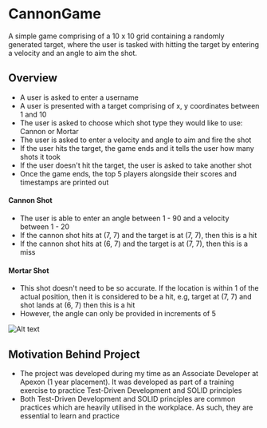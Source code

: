 # CannonGame

A simple game comprising of a 10 x 10 grid containing a randomly generated target, where the user is tasked with hitting the target by entering a velocity and an angle to aim the shot. 

## Overview
- A user is asked to enter a username
- A user is presented with a target comprising of x, y coordinates between 1 and 10
- The user is asked to choose which shot type they would like to use: Cannon or Mortar
- The user is asked to enter a velocity and angle to aim and fire the shot
- If the user hits the target, the game ends and it tells the user how many shots it took
- If the user doesn't hit the target, the user is asked to take another shot
- Once the game ends, the top 5 players alongside their scores and timestamps are printed out

#### Cannon Shot
- The user is able to enter an angle between 1 - 90 and a velocity between 1 - 20
- If the cannon shot hits at (7, 7) and the target is at (7, 7), then this is a hit
- If the cannon shot hits at (6, 7) and the target is at (7, 7), then this is a miss

#### Mortar Shot
- This shot doesn't need to be so accurate. If the location is within 1 of the actual position, then it is considered to be a hit, e.g, 
target at (7, 7) and shot lands at (6, 7) then this is a hit
- However, the angle can only be provided in increments of 5

<img
  src="img/terminal_game.png"
  alt="Alt text"
  title="Optional title"
  style="display: inline-block; margin: 0 auto; max-width: 60vw">

## Motivation Behind Project
- The project was developed during my time as an Associate Developer at Apexon (1 year placement). It was developed as part of a training exercise to practice Test-Driven Development and SOLID principles
- Both Test-Driven Development and SOLID principles are common practices which are heavily utilised in the workplace. As such, they are essential to learn and practice
